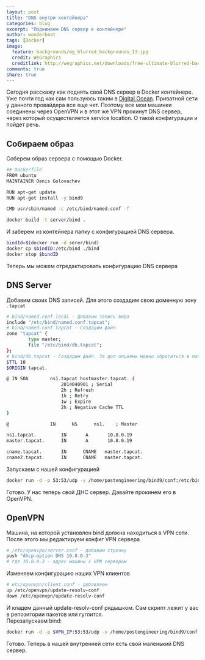 ```yaml
---
layout: post
title: "DNS внутри контейнера"
categories: blog
excerpt: "Поднимаем DNS сервер в контейнере"
author: wonderbeat
tags: [Docker]
image:
  feature: backgrounds/wg_blurred_backgrounds_13.jpg
  credit: WeGraphics
  creditlink: http://wegraphics.net/downloads/free-ultimate-blurred-background-pack/
comments: true
share: true
---
```


Сегодня расскажу как поднять свой DNS сервер в Docker контейнере.  
Уже почти год как сам пользуюсь таким в [Digital Ocean](https://www.digitalocean.com/?refcode=06c4ef09e5cc). Приватной сети у данного провайдера все еще нет. Поэтому все мои машинки соединены через OpenVPN и в этот же VPN прокинут DNS сервер, через который осуществляется service location. О такой конфигурации и пойдет речь.

## Собираем образ
Cоберем образ сервера с помощью Docker.   

~~~ bash
## Dockerfile
FROM ubuntu
MAINTAINER Denis Golovachev

RUN apt-get update
RUN apt-get install -y bind9 

CMD usr/sbin/named -c /etc/bind/named.conf -f
~~~

~~~ bash
docker build -t server/bind .
~~~
И заберем из контейнера папку с конфигурацией DNS сервера.

~~~ bash
bindId=$(docker run -d serer/bind)
docker cp $bindID:/etc/bind ./bind
docker stop $bindID
~~~ 
Теперь мы можем отредактировать конфигурацию DNS сервера

## DNS Server
Добавим своих DNS записей. Для этого создадим свою доменную зону `.tapcat`

~~~ bash
# bind/named.conf.local - Добавим запись вида
include "/etc/bind/named.conf.tapcat";
# bind/named.conf.tapcat - Создадим файл
zone "tapcat" {
        type master;
        file "/etc/bind/db.tapcat";
};
# bind/db.tapcat - Создадим файл. За доп опциями можно обратиться в man bind
$TTL 10
$ORIGIN tapcat.

@ IN SOA        ns1.tapcat hostmaster.tapcat. (
                    2014040901 ; Serial
                    2h ; Refresh
                    1h ; Retry
                    1w ; Expire
                    2h ; Negative Cache TTL
)

@               IN      NS      ns1.    ; Master

ns1.tapcat.         IN       A       10.8.0.19
master.tapcat.      IN       A       10.8.0.19

cname.tapcat.       IN      CNAME   master.tapcat.
cname2.tapcat.      IN      CNAME   master.tapcat.
~~~
Запускаем с нашей конфигурацией

~~~ bash
docker run -d -p 53:53/udp -v /home/postengineering/bind9/conf:/etc/bind -c 25 -m 30m server/bind
~~~
Готово. У нас теперь свой ДНС сервер.  Давайте прокинем его в OpenVPN. 

## OpenVPN
Машина, на которой установлен bind должна находиться в VPN сети. После этого мы редактируем конфиг VPN сервера

~~~ bash 
# /etc/openvpn/server.conf - добавим строчку
push "dhcp-option DNS 10.8.0.3"
# где 10.8.0.3 - адрес машины с VPN сервером
~~~
Изменяем конфигурацию наших VPN клиентов

~~~ bash
# etc/openvpn/client.conf - добавляем
up /etc/openvpn/update-resolv-conf
down /etc/openvpn/update-resolv-conf
~~~
И кладем данный update-resolv-conf рядышком. Сам скрипт лежит у вас в репозитории пакетов или гуглится.  
Перезапускаем bind:

~~~ bash
docker run -d -p $VPN_IP:53:53/udp -v /home/postengineering/bind9/conf:/etc/bind -c 25 -m 30m server/bind
~~~

Готово. Теперь в нашей внутренней сети есть свой маленький DNS сервер.

